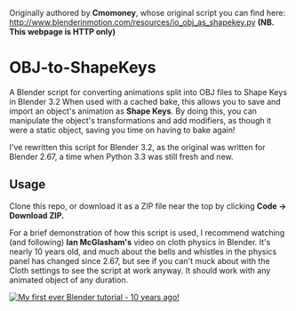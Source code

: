 Originally authored by **Cmomoney**, whose original script you can find here: http://www.blenderinmotion.com/resources/io_obj_as_shapekey.py **(NB. This webpage is HTTP only)**

# OBJ-to-ShapeKeys
A Blender script for converting animations split into OBJ files to Shape Keys in Blender 3.2 When used with a cached bake, this allows you to save and import an object's animation as **Shape Keys**. By doing this, you can manipulate the object's transformations and add modifiers, as though it were a static object, saving you time on having to bake again!

I've rewritten this script for Blender 3.2, as the original was written for Blender 2.67, a time when Python 3.3 was still fresh and new.

## Usage
Clone this repo, or download it as a ZIP file near the top by clicking **Code -> Download ZIP.**

For a brief demonstration of how this script is used, I recommend watching (and following) **Ian McGlasham's** video on cloth physics in Blender. It's nearly 10 years old, and much about the bells and whistles in the physics panel has changed since 2.67, but see if you can't muck about with the Cloth settings to see the script at work anyway. It should work with any animated object of any duration.

[![My first ever Blender tutorial - 10 years ago!](https://www.iamag.co/wp-content/uploads/2013/06/blenderphysics.jpg)](https://www.youtube.com/watch?v=WPZBQY99Klk)
